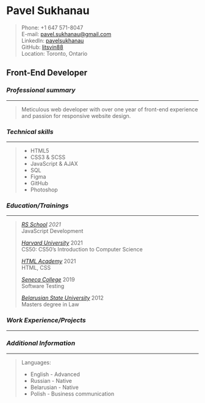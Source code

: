 # **Pavel Sukhanau**

>Phone: +1 647 571-8047\
E-mail: <pavel.sukhanau@gmail.com>\
LinkedIn: [pavelsukhanau](https://www.linkedin.com/in/pavelsukhanau/)\
GitHub: [litsvin88](https://www.github.com/litsvin88)\
Location: Toronto, Ontario

## **Front-End Developer**   

### *Professional summary*
---
>Meticulous web developer with over one year of front-end experience and passion for responsive website design.

### *Technical skills*
---
>- HTML5 
>- CSS3 & SCSS
>- JavaScript & AJAX
>- SQL
>- Figma
>- GitHub
>- Photoshop

### *Education/Trainings*
---
>*[RS School](https://rs.school/)* *2021*\
JavaScript Development  
>
>*[Harvard University](https://cs50.harvard.edu/)* 2021\
CS50: CS50’s Introduction to Computer Science
>
>*[HTML Academy](https://htmlacademy.ru/)* 2021\
HTML, CSS
>
>*[Seneca College](https://www.senecacollege.ca/home.html)* 2019\
Software Testing
>
>*[Belarusian State University](https://bsu.by/en/)* 2012\
Masters degree in Law

### *Work Experience/Projects*
---

### *Additional Information*
---
>Languages:
>- English - Advanced
>- Russian - Native
>- Belarusian - Native
>- Polish - Business communication

